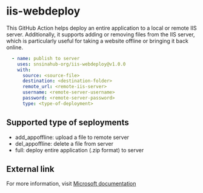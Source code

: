# iis-webdeploy

This GitHub Action helps deploy an entire application to a local or remote IIS server. Additionally, it supports adding or removing files from the IIS server, which is particularly useful for taking a website offline or bringing it back online.

```YAML
  - name: publish to server
    uses: snsinahub-org/iis-webdeploy@v1.0.0
    with:
      source: <source-file>
      destination: <destination-folder>
      remote_url: <remote-iis-server>
      username: <remote-server-username>
      password: <remote-server-password>
      type: <type-of-deployment>
```

## Supported type of seployments 

- add_appoffline: upload a file to remote server
- del_appoffline: delete a file from server
- full: deploy entire application (.zip format) to server

## External link 

For more information, visit  [Microsoft documentation](https://learn.microsoft.com/en-us/powershell/scripting/windows-powershell/wmf/setup/install-configure?view=powershell-7.3)
